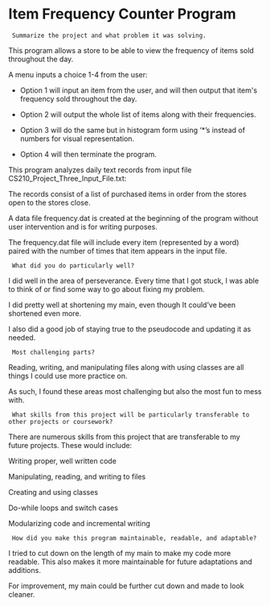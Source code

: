 # Item Frequency Counter Program
     Summarize the project and what problem it was solving.

This program allows a store to be able to view the frequency of items sold throughout the day.

A menu inputs a choice 1-4 from the user: 

 - Option 1 will input an item from the user, and will then output that item's frequency sold throughout the day. 

 - Option 2 will output the whole list of items along with their frequencies. 

 - Option 3 will do the same but in histogram form using ‘*’s instead of numbers for visual representation. 

 - Option 4 will then terminate the program. 

This program analyzes daily text records from input file CS210_Project_Three_Input_File.txt: 

The records consist of a list of purchased items in order from the stores open to the stores close. 

A data file frequency.dat is created at the beginning of the program without user intervention and is for writing purposes. 

The frequency.dat file will include every item (represented by a word) paired with the number of times that item appears in the input file.


     What did you do particularly well?

I did well in the area of perseverance. Every time that I got stuck, I was able to think of or find some way to go about fixing my problem. 

I did pretty well at shortening my main, even though It could’ve been shortened even more. 

I also did a good job of staying true to the pseudocode and updating it as needed. 


     Most challenging parts?

Reading, writing, and manipulating files along with using classes are all things I could use more practice on. 

As such, I found these areas most challenging but also the most fun to mess with. 


     What skills from this project will be particularly transferable to other projects or coursework?

There are numerous skills from this project that are transferable to my future projects. These would include:

Writing proper, well written code

Manipulating, reading, and writing to files

Creating and using classes

Do-while loops and switch cases

Modularizing code and incremental writing


     How did you make this program maintainable, readable, and adaptable?
     

I tried to cut down on the length of my main to make my code more readable. This also makes it more maintainable for future adaptations and additions. 

For improvement, my main could be further cut down and made to look cleaner.

